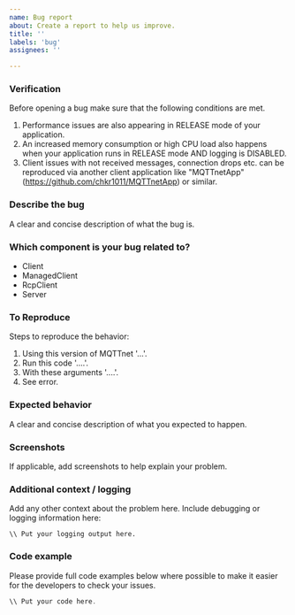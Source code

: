 ```yaml
---
name: Bug report
about: Create a report to help us improve.
title: ''
labels: 'bug'
assignees: ''

---
```


### Verification

Before opening a bug make sure that the following conditions are met.
<!-- Remove this chapter when all conditions are met. -->

1. Performance issues are also appearing in RELEASE mode of your application.
2. An increased memory consumption or high CPU load also happens when your application runs in RELEASE mode AND logging is DISABLED.
3. Client issues with not received messages, connection drops etc. can be reproduced via another client application like "MQTTnetApp" (https://github.com/chkr1011/MQTTnetApp) or similar.

### Describe the bug
A clear and concise description of what the bug is.

### Which component is your bug related to?
<!-- Remove the items which don't apply from the following list. -->
- Client
- ManagedClient
- RcpClient
- Server

### To Reproduce
Steps to reproduce the behavior:
1. Using this version of MQTTnet '...'.
2. Run this code '....'.
3. With these arguments '....'.
4. See error.

### Expected behavior
A clear and concise description of what you expected to happen.

### Screenshots
If applicable, add screenshots to help explain your problem.

### Additional context / logging
Add any other context about the problem here.
Include debugging or logging information here:

```batch
\\ Put your logging output here.
```
### Code example
 Please provide full code examples below where possible to make it easier for the developers to check your issues.
 
```csharp
\\ Put your code here.
```
